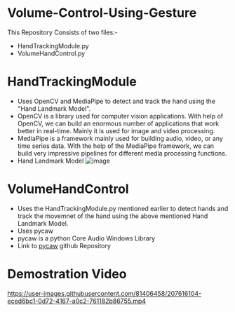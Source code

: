 # Volume-Control-Using-Gesture

This Repository Consists of two files:-
  - HandTrackingModule.py
  - VolumeHandControl.py

# HandTrackingModule
  - Uses OpenCV and MediaPipe to detect and track the hand using the "Hand Landmark Model".
  - OpenCV is a library used for computer vision applications. With help of OpenCV, we can build an enormous number of applications that work better in real-time. Mainly it is used for image and video processing.
  - MediaPipe is a framework mainly used for building audio, video, or any time series data. With the help of the MediaPipe framework, we can build very impressive pipelines for different media processing functions.
  - Hand Landmark Model 
      ![image](https://user-images.githubusercontent.com/81406458/207238073-78ccbd60-fed7-496d-891f-443dbf94a17a.png)

# VolumeHandControl
  - Uses the HandTrackingModule.py mentioned earlier to detect hands and track the movemnet of the hand using the above mentioned Hand Landmark Model.
  - Uses pycaw 
  - pycaw is a python Core Audio Windows Library 
  - Link to [pycaw](https://github.com/AndreMiras/pycaw) github Repository
 
# Demostration Video

https://user-images.githubusercontent.com/81406458/207616104-eced6bc1-0d72-4167-a0c2-761182b86755.mp4


